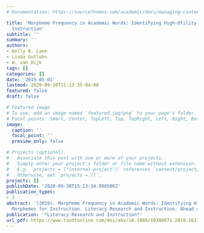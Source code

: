 ```yaml
---
# Documentation: https://sourcethemes.com/academic/docs/managing-content/

title: 'Morpheme Frequency in Academic Words: Identifying High-Utility Morphemes for
  Instruction'
subtitle: ''
summary: ''
authors:
- Holly B. Lane
- Linda Gutlohn
- W. van Dijk
tags: []
categories: []
date: '2019-05-01'
lastmod: 2020-09-30T11:13:35-04:00
featured: false
draft: false

# Featured image
# To use, add an image named `featured.jpg/png` to your page's folder.
# Focal points: Smart, Center, TopLeft, Top, TopRight, Left, Right, BottomLeft, Bottom, BottomRight.
image:
  caption: ''
  focal_point: ''
  preview_only: false

# Projects (optional).
#   Associate this post with one or more of your projects.
#   Simply enter your project's folder or file name without extension.
#   E.g. `projects = ["internal-project"]` references `content/project/deep-learning/index.md`.
#   Otherwise, set `projects = []`.
projects: []
publishDate: '2020-09-30T15:13:34.898506Z'
publication_types:
- 2
abstract: '(2019). Morpheme Frequency in Academic Words: Identifying High-Utility
  Morphemes for Instruction. Literacy Research and Instruction. Ahead of Print.'
publication: '*Literacy Research and Instruction*'
url_pdf: https://www.tandfonline.com/doi/abs/10.1080/19388071.2019.1617375
---
```

